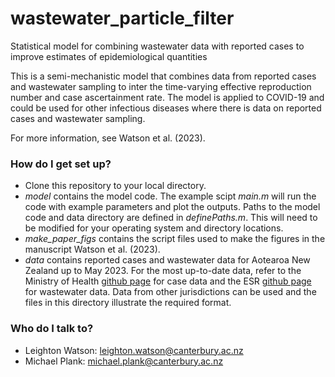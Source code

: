 # wastewater_particle_filter
Statistical model for combining wastewater data with reported cases to improve estimates of epidemiological quantities

This is a semi-mechanistic model that combines data from reported cases and wastewater sampling to inter the time-varying effective reproduction number and case ascertainment rate. The model is applied to COVID-19 and could be used for other infectious diseases where there is data on reported cases and wastewater sampling.

For more information, see Watson et al. (2023).

### How do I get set up? ###
* Clone this repository to your local directory.
* _model_ contains the model code. The example scipt _main.m_ will run the code with example parameters and plot the outputs. Paths to the model code and data directory are defined in _definePaths.m_. This will need to be modified for your operating system and directory locations. 
* _make_paper_figs_ contains the script files used to make the figures in the manuscript Watson et al. (2023). 
* _data_ contains reported cases and wastewater data for Aotearoa New Zealand up to May 2023. For the most up-to-date data, refer to the Ministry of Health [github page](https://github.com/minhealthnz/nz-covid-data) for case data and the ESR [github page](https://github.com/ESR-NZ/covid_in_wastewater/tree/main/data) for wastewater data. Data from other jurisdictions can be used and the files in this directory illustrate the required format. 

### Who do I talk to? ###
* Leighton Watson: leighton.watson@canterbury.ac.nz
* Michael Plank: michael.plank@canterbury.ac.nz
